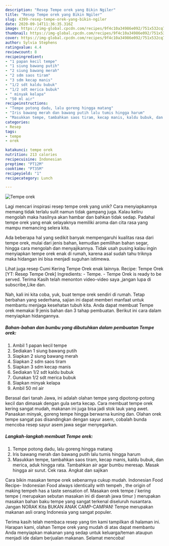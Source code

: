 ```yaml
---
description: "Resep Tempe orek yang Bikin Ngiler"
title: "Resep Tempe orek yang Bikin Ngiler"
slug: 4399-resep-tempe-orek-yang-bikin-ngiler
date: 2020-09-14T11:36:35.316Z
image: https://img-global.cpcdn.com/recipes/9f4c10a34986e092/751x532cq70/tempe-orek-foto-resep-utama.jpg
thumbnail: https://img-global.cpcdn.com/recipes/9f4c10a34986e092/751x532cq70/tempe-orek-foto-resep-utama.jpg
cover: https://img-global.cpcdn.com/recipes/9f4c10a34986e092/751x532cq70/tempe-orek-foto-resep-utama.jpg
author: Sylvia Stephens
ratingvalue: 4.4
reviewcount: 8
recipeingredient:
- "1 papan kecil tempe"
- "1 siung bawang putih"
- "2 siung bawang merah"
- "2 sdm saos tiram"
- "3 sdm kecap manis"
- "1/2 sdt kaldu bubuk"
- "1/2 sdt merica bubuk"
- " minyak kelapa"
- "50 ml air"
recipeinstructions:
- "Tempe potong dadu, lalu goreng hingga matang"
- "Iris bawang merah dan bawang putih lalu tumis hingga harum"
- "Masukkan tempe, tambahkan saos tiram, kecap manis, kaldu bubuk, dan merica, aduk hingga rata. Tambahkan air agar bumbu meresap. Masak hingga air surut. Cek rasa. Angkat dan sajikan"
categories:
- Resep
tags:
- tempe
- orek

katakunci: tempe orek 
nutrition: 213 calories
recipecuisine: Indonesian
preptime: "PT12M"
cooktime: "PT35M"
recipeyield: "1"
recipecategory: Lunch

---
```



![Tempe orek](https://img-global.cpcdn.com/recipes/9f4c10a34986e092/751x532cq70/tempe-orek-foto-resep-utama.jpg)

Lagi mencari inspirasi resep tempe orek yang unik? Cara menyiapkannya memang tidak terlalu sulit namun tidak gampang juga. Kalau keliru mengolah maka hasilnya akan hambar dan bahkan tidak sedap. Padahal tempe orek yang enak selayaknya memiliki aroma dan cita rasa yang mampu memancing selera kita.

Ada beberapa hal yang sedikit banyak mempengaruhi kualitas rasa dari tempe orek, mulai dari jenis bahan, kemudian pemilihan bahan segar, hingga cara mengolah dan menyajikannya. Tidak usah pusing kalau ingin menyiapkan tempe orek enak di rumah, karena asal sudah tahu triknya maka hidangan ini bisa menjadi suguhan istimewa.

Lihat juga resep Cumi Kering Tempe Orek enak lainnya. Recipe: Tempe Orek [YT: Resep Tempe Orek] Ingredients: - Tempe. - Tempe Orek is ready to be served. Terima Kasih telah menonton video-video saya ,jangan lupa di subscribe,Like dan.


Nah, kali ini kita coba, yuk, buat tempe orek sendiri di rumah. Tetap berbahan yang sederhana, sajian ini dapat memberi manfaat untuk membantu menjaga kesehatan tubuh kita. Anda dapat membuat Tempe orek memakai 9 jenis bahan dan 3 tahap pembuatan. Berikut ini cara dalam menyiapkan hidangannya.

<!--inarticleads1-->

##### Bahan-bahan dan bumbu yang dibutuhkan dalam pembuatan Tempe orek:

1. Ambil 1 papan kecil tempe
1. Sediakan 1 siung bawang putih
1. Siapkan 2 siung bawang merah
1. Siapkan 2 sdm saos tiram
1. Siapkan 3 sdm kecap manis
1. Sediakan 1/2 sdt kaldu bubuk
1. Gunakan 1/2 sdt merica bubuk
1. Siapkan  minyak kelapa
1. Ambil 50 ml air


Berasal dari tanah Jawa, ini adalah olahan tempe yang dipotong-potong kecil dan dimasak dengan gula serta kecap. Cara membuat tempe orek kering sangat mudah, makanan ini juga bisa jadi stok lauk yang awet. Panaskan minyak, goreng tempe hingga berwarna kuning dan. Olahan orek tempe sangat pas disandingkan dengan sayur asem, cobalah bunda mencoba resep sayur asem jawa segar menyegarkan. 

<!--inarticleads2-->

##### Langkah-langkah membuat Tempe orek:

1. Tempe potong dadu, lalu goreng hingga matang
1. Iris bawang merah dan bawang putih lalu tumis hingga harum
1. Masukkan tempe, tambahkan saos tiram, kecap manis, kaldu bubuk, dan merica, aduk hingga rata. Tambahkan air agar bumbu meresap. Masak hingga air surut. Cek rasa. Angkat dan sajikan


Cara bikin masakan tempe orek sebenarnya cukup mudah. Indonesian Food Recipe- Indonesian Food always identically with tempeh , the origin of making tempeh has a taste sensation of. Masakan orek tempe / kering tempe ( merupakan sebutan masakan ini di daerah jawa timur ) merupakan masakan bahan baku tempe yang sangat terkenal diseluruh nusantara. Jangan NORAK Kita BUKAN ANAK CAMP-CAMPAN! Tempe merupakan makanan asli orang Indonesia yang sangat populer. 

Terima kasih telah membaca resep yang tim kami tampilkan di halaman ini. Harapan kami, olahan Tempe orek yang mudah di atas dapat membantu Anda menyiapkan makanan yang sedap untuk keluarga/teman ataupun menjadi ide dalam berjualan makanan. Selamat mencoba!
